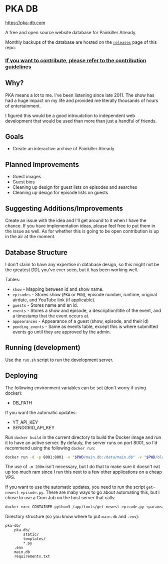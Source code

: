 # PKA DB

https://pka-db.com

A free and open source website database for Painkiller Already.

Monthly backups of the database are hosted on the [`releases`](https://github.com/maxcohn/pka-db/releases)
page of this repo.

### **[If you want to contribute, please refer to the contribution guidelines](CONTRIBUTING.md)**

## Why?

PKA means a lot to me. I've been listening since late 2011. The show has had a
huge impact on my life and provided me literally thousands of hours of entertainment.

I figured this would be a good introudction to independent web development that
would be used than more than just a handful of friends.

## Goals

* Create an interactive archive of Painkiller Already

## Planned Improvements

* Guest images
* Guest bios
* Cleaning up design for guest lists on episodes and searches
* Cleaning up design for episode lists on guests

## Suggesting Additions/Improvements

Create an issue with the idea and I'll get around to it when I have the chance.
If you have implementation ideas, please feel free to put them in the issue as well.
As for whether this is going to be open contribution is up in the air at the moment.

## Database Structure

I don't claim to have any expertise in database design, so this might not be the
greatest DDL you've ever seen, but it has been working well.

Tables:
* `show` - Mapping between id and show name.
* `episodes` - Stores show (`PKA` or `PKN`), episode number, runtime, original
airdate, and YouTube link (if applicable).
* `guests` - Stores name and an id.
* `events` - Stores a show and episode, a description/title of the event, and a
timestamp that the event occurs at.
* `appearances` - Appearance of a guest (show, episode, and their id)
* `pending_events` - Same as events table, except this is where submitted events
go until they are approved by the admin.

## Running (development)

Use the `run.sh` script to run the development server.

## Deploying

The following environment variables can be set (don't worry if using docker):
* DB_PATH

If you want the automatic updates:
* YT_API_KEY
* SENDGRID_API_KEY

Run `docker build` in the current directory to build the Docker image and run it
to have an active server. By defauly, the server runs on port 8001, so I'd recommend
using the following `docker run`:

```sh
docker run -d -p 8001:8001 -v "$PWD/main.db:/data/main.db" -v "$PWD/blacklist.txt:/data/blacklist.txt" -m 200m <image name>
```

The use of `-m 200m` isn't necessary, but I do that to make sure it doesn't eat
up too much ram since I run this next to a few other applications on a cheap VPS.


If you want to use the automatic updates, you need to run the script `get-newest-episode.py`.
There are maby ways to go about automating this, but I chose to use a Cron Job
on the host server that calls:

```sh
docker exec CONTAINER python3 /app/tools/get-newest-episode.py <params>
```

Directory structure (so you know where to put `main.db` and `.env`):
```
pka-db/
    pka-db/
        static/
        templates/
        *.py
    .env
    main.db
    requirements.txt
```